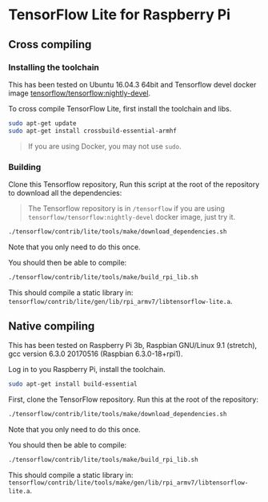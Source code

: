 # TensorFlow Lite for Raspberry Pi

## Cross compiling

### Installing the toolchain

This has been tested on Ubuntu 16.04.3 64bit and Tensorflow devel docker image
[tensorflow/tensorflow:nightly-devel](https://hub.docker.com/r/tensorflow/tensorflow/tags/).

To cross compile TensorFlow Lite, first install the toolchain and libs.

```bash
sudo apt-get update
sudo apt-get install crossbuild-essential-armhf
```

> If you are using Docker, you may not use `sudo`.

### Building

Clone this Tensorflow repository, Run this script at the root of the repository to download all the dependencies:

> The Tensorflow repository is in `/tensorflow` if you are using `tensorflow/tensorflow:nightly-devel` docker image, just try it.

```bash
./tensorflow/contrib/lite/tools/make/download_dependencies.sh
```
Note that you only need to do this once.

You should then be able to compile:

```bash
./tensorflow/contrib/lite/tools/make/build_rpi_lib.sh
```

This should compile a static library in:
`tensorflow/contrib/lite/gen/lib/rpi_armv7/libtensorflow-lite.a`.

## Native compiling
This has been tested on Raspberry Pi 3b, Raspbian GNU/Linux 9.1 (stretch), gcc version 6.3.0 20170516 (Raspbian 6.3.0-18+rpi1).

Log in to you Raspberry Pi, install the toolchain.

```bash
sudo apt-get install build-essential
```

First, clone the TensorFlow repository. Run this at the root of the repository:

```bash
./tensorflow/contrib/lite/tools/make/download_dependencies.sh
```
Note that you only need to do this once.

You should then be able to compile:
```bash
./tensorflow/contrib/lite/tools/make/build_rpi_lib.sh
```

This should compile a static library in:
`tensorflow/contrib/lite/tools/make/gen/lib/rpi_armv7/libtensorflow-lite.a`.
